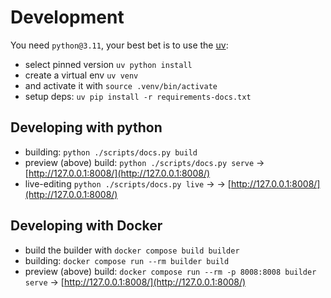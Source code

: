# Development
You need `python@3.11`, your best bet is to use the [uv](https://github.com/astral-sh/uv):

* select pinned version `uv python install`
* create a virtual env `uv venv`
* and activate it with `source .venv/bin/activate`
* setup deps: `uv pip install -r requirements-docs.txt`

## Developing with python
* building: `python ./scripts/docs.py build`
* preview (above) build: `python ./scripts/docs.py serve` -> [http://127.0.0.1:8008/](http://127.0.0.1:8008/)
* live-editing `python ./scripts/docs.py live` -> -> [http://127.0.0.1:8008/](http://127.0.0.1:8008/)

## Developing with Docker
* build the builder with `docker compose build builder`
* building: `docker compose run --rm builder build`
* preview (above) build: `docker compose run --rm -p 8008:8008 builder serve` -> [http://127.0.0.1:8008/](http://127.0.0.1:8008/)
